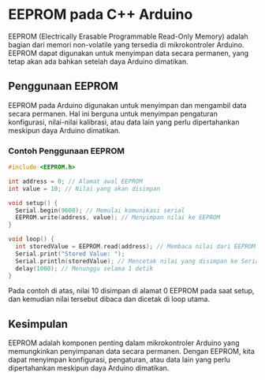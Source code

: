 # EEPROM pada C++ Arduino

EEPROM (Electrically Erasable Programmable Read-Only Memory) adalah bagian dari memori non-volatile yang tersedia di mikrokontroler Arduino. EEPROM dapat digunakan untuk menyimpan data secara permanen, yang tetap akan ada bahkan setelah daya Arduino dimatikan.

## Penggunaan EEPROM

EEPROM pada Arduino digunakan untuk menyimpan dan mengambil data secara permanen. Hal ini berguna untuk menyimpan pengaturan konfigurasi, nilai-nilai kalibrasi, atau data lain yang perlu dipertahankan meskipun daya Arduino dimatikan.

### Contoh Penggunaan EEPROM

```cpp
#include <EEPROM.h>

int address = 0; // Alamat awal EEPROM
int value = 10; // Nilai yang akan disimpan

void setup() {
  Serial.begin(9600); // Memulai komunikasi serial
  EEPROM.write(address, value); // Menyimpan nilai ke EEPROM
}

void loop() {
  int storedValue = EEPROM.read(address); // Membaca nilai dari EEPROM
  Serial.print("Stored Value: ");
  Serial.println(storedValue); // Mencetak nilai yang disimpan ke Serial Monitor
  delay(1000); // Menunggu selama 1 detik
}
```

Pada contoh di atas, nilai 10 disimpan di alamat 0 EEPROM pada saat setup, dan kemudian nilai tersebut dibaca dan dicetak di loop utama.

## Kesimpulan

EEPROM adalah komponen penting dalam mikrokontroler Arduino yang memungkinkan penyimpanan data secara permanen. Dengan EEPROM, kita dapat menyimpan konfigurasi, pengaturan, atau data lain yang perlu dipertahankan meskipun daya Arduino dimatikan.